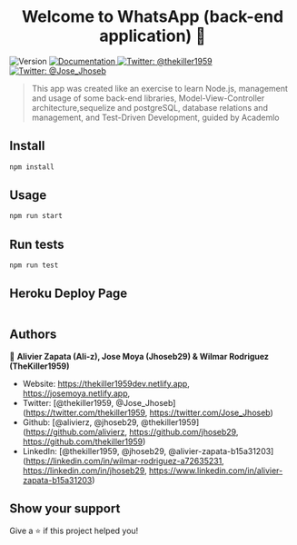 <h1 align="center">Welcome to WhatsApp (back-end application) 👋</h1>
<p>
  <img alt="Version" src="https://img.shields.io/badge/version-0.1.0-blue.svg?cacheSeconds=2592000" />
  <a href="https://academlo.notion.site/WhatsApp-751dad303d3b4502b12dc7b9b3bd03cf" target="_blank">
    <img alt="Documentation" src="https://img.shields.io/badge/documentation-yes-brightgreen.svg" />
  </a>
  <a href="https://twitter.com/thekiller1959" target="_blank">
    <img alt="Twitter: @thekiller1959" src="https://img.shields.io/twitter/follow/thekiller1959.svg?style=social" />
  </a>
  <a href="https://twitter.com/Jose_Jhoseb" target="_blank">
    <img alt="Twitter: @Jose_Jhoseb" src="https://img.shields.io/twitter/follow/Jose_Jhoseb.svg?style=social" />
  </a>
</p>

> This app was created like an exercise to learn Node.js, management and usage of some back-end libraries, Model-View-Controller architecture,sequelize and  postgreSQL, database relations and management, and Test-Driven Development, guided by Academlo

## Install

```sh
npm install
```

## Usage

```sh
npm run start
```

## Run tests

```sh
npm run test
```
## Heroku Deploy Page

```sh

```

## Authors

👤 **Alivier Zapata (Ali-z), Jose Moya (Jhoseb29) & Wilmar Rodriguez (TheKiller1959)**

* Website: https://thekiller1959dev.netlify.app, https://josemoya.netlify.app,
* Twitter: [@thekiller1959, @Jose_Jhoseb](https://twitter.com/thekiller1959, https://twitter.com/Jose_Jhoseb)
* Github: [@alivierz, @jhoseb29, @thekiller1959](https://github.com/alivierz, https://github.com/jhoseb29, https://github.com/thekiller1959)
* LinkedIn: [@thekiller1959, @jhoseb29, @alivier-zapata-b15a31203](https://linkedin.com/in/wilmar-rodriguez-a72635231, https://linkedin.com/in/jhoseb29, https://www.linkedin.com/in/alivier-zapata-b15a31203)

## Show your support

Give a ⭐️ if this project helped you!
